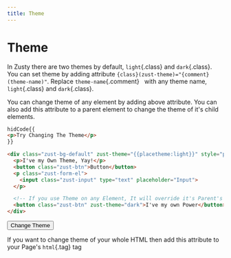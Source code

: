 ```yaml
---
title: Theme
---
```


# Theme
In Zusty there are two themes by default, `light`{.class} and `dark`{.class}.
You can set theme by adding attribute `{class}(zust-theme)="{comment}(theme-name)"`.
Replace `theme-name`{.comment} &nbsp; with any theme name, `light`{.class} and `dark`{.class}.

You can change theme of any element by adding above attribute.
You can also add this attribute to a parent element to change the theme of it's child elements.


```html {snippet}
hidCode{{
<p>Try Changing The Theme</p>
}}

<div class="zust-bg-default" zust-theme="{{placetheme:light}}" style="padding: 10px; border-radius: 10px;" hidCode{{id='mySnippet'}}>
  <p>I've my Own Theme, Yay!</p>
  <button class="zust-btn">Button</button>
  <p class="zust-form-el">
    <input class="zust-input" type="text" placeholder="Input">
  </p>

  <!-- If you use Theme on any Element, It will override it's Parent's Theme -->
  <button class="zust-btn" zust-theme="dark">I've my own Power</button>
</div>
```

<button class="zust-btn" onclick="changeSnippetTheme()">Change Theme</button>

If you want to change theme of your whole HTML then add this attribute to your Page's `html`{.tag} tag

<script>
window.addEventListener('DOMContentLoaded', () => {
  var snippet = document.querySelector('#mySnippet');
  var code = document.querySelector('[placetheme]');
  var snippetTheme = 'light';

  window.changeSnippetTheme = () => {
    if (snippetTheme === 'light') {
      snippet.setAttribute('zust-theme', 'dark');
      code.innerHTML = 'dark';
      snippetTheme = 'dark';
    } else if (snippetTheme === 'dark') {
      snippet.setAttribute('zust-theme', 'light');
      code.innerHTML = 'light';
      snippetTheme = 'light';
    }
  }
})
</script>

